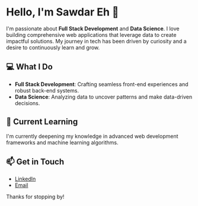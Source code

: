 # Hello, I'm Sawdar Eh 👋

I'm passionate about **Full Stack Development** and **Data Science**. I love building comprehensive web applications that leverage data to create impactful solutions. My journey in tech has been driven by curiosity and a desire to continuously learn and grow.

## 💻 What I Do
- **Full Stack Development**: Crafting seamless front-end experiences and robust back-end systems.
- **Data Science**: Analyzing data to uncover patterns and make data-driven decisions.

## 🌱 Current Learning
I'm currently deepening my knowledge in advanced web development frameworks and machine learning algorithms.

## 📫 Get in Touch
- [LinkedIn](https://www.linkedin.com/in/sawdareh)
- [Email](mailto:sawdareh@example.com)

Thanks for stopping by!

